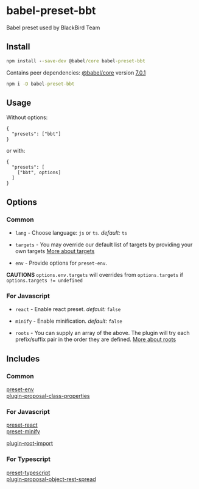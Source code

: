 # babel-preset-bbt
Babel preset used by BlackBird Team

## Install
```cmd
npm install --save-dev @babel/core babel-preset-bbt
```

Contains peer dependencies: [@babel/core](https://www.npmjs.com/package/babel-core) version [7.0.1](https://github.com/babel/babel/releases/tag/v7.0.1)
```cmd
npm i -D babel-preset-bbt
```

## Usage

Without options:

```
{
  "presets": ["bbt"]
}
```

or with: 

```
{
  "presets": [
    ["bbt", options]
  ]
}
```

## Options

### Common

- ```lang``` - Choose language: ```js``` or ```ts```. _default:_ ```ts``` 

- ```targets``` - You may override our default list of targets by providing your own targets
[More about targets](/docs/targets.md)

- ```env``` - Provide options for ```preset-env```. 

__CAUTIONS__ ```options.env.targets``` will overrides from ```options.targets``` if ```options.targets != undefined```

### For Javascript

- ```react``` - Enable react preset. _default:_ ```false``` 

- ```minify``` - Enable minification. _default:_ ```false```

- ```roots``` - You can supply an array of the above. The plugin will try each prefix/suffix pair in the order they are defined.
[More about roots](/docs/roots.md)

## Includes

### Common
[preset-env](https://babeljs.io/docs/en/babel-preset-env)\
[plugin-proposal-class-properties](https://babeljs.io/docs/en/babel-plugin-proposal-class-properties/)

### For Javascript
[preset-react](https://github.com/babel/babel/tree/master/packages/babel-preset-react)\
[preset-minify](https://github.com/babel/minify/tree/master/packages/babel-preset-minify)

[plugin-root-import](https://github.com/entwicklerstube/babel-plugin-root-import)

### For Typescript
[preset-typescript](https://babeljs.io/docs/en/babel-preset-typescript)\
[plugin-proposal-object-rest-spread](https://babeljs.io/docs/en/babel-plugin-proposal-object-rest-spread)